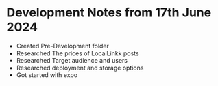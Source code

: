 # Development Notes from 17th June 2024

- Created Pre-Development folder
- Researched The prices of LocalLinkk posts
- Researched Target audience and users
- Researched deployment and storage options
- Got started with expo